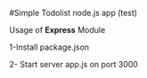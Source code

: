 #Simple Todolist node.js app (test)

Usage of **Express** Module

1-Install package.json

2- Start server app.js on port 3000 